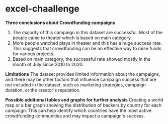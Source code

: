 # excel-chaallenge

**Three conclusions about Crowdfunding campaigns**
  1. The majority of this campaign in this dataset are successful. Most of the people came to theater which is based on main category. 
  2. More people watched plays in theater and this has a huge success rate. This suggests that crowdfunding can be an effective way to raise funds for various projects.
  3. Based on main category, the successful rate showed mostly in the month of July since 2010 to 2020.

**Limitations** 
The dataset provides limited information about the campaigns, and there may be other factors that influence campaign success that are not included in the dataset, such as marketing strategies, campaign duration, or the creator's reputation.

**Possible additional tables and graphs for further analysis**
Creating a world map or a bar graph showing the distribution of backers by country for each campaign. This can help identify which countries have the most active crowdfunding communities and may impact a campaign's success.
